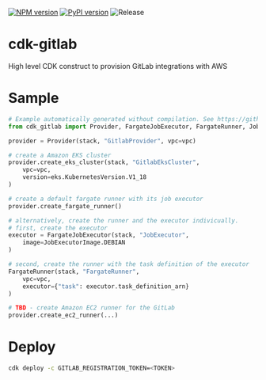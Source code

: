 [![NPM version](https://badge.fury.io/js/cdk-gitlab.svg)](https://badge.fury.io/js/cdk-gitlab)
[![PyPI version](https://badge.fury.io/py/cdk-gitlab.svg)](https://badge.fury.io/py/cdk-gitlab)
![Release](https://github.com/pahud/cdk-gitlab/workflows/Release/badge.svg)

# cdk-gitlab

High level CDK construct to provision GitLab integrations with AWS

# Sample

```python
# Example automatically generated without compilation. See https://github.com/aws/jsii/issues/826
from cdk_gitlab import Provider, FargateJobExecutor, FargateRunner, JobExecutorImage

provider = Provider(stack, "GitlabProvider", vpc=vpc)

# create a Amazon EKS cluster
provider.create_eks_cluster(stack, "GitlabEksCluster",
    vpc=vpc,
    version=eks.KubernetesVersion.V1_18
)

# create a default fargate runner with its job executor
provider.create_fargate_runner()

# alternatively, create the runner and the executor indivicually.
# first, create the executor
executor = FargateJobExecutor(stack, "JobExecutor",
    image=JobExecutorImage.DEBIAN
)

# second, create the runner with the task definition of the executor
FargateRunner(stack, "FargateRunner",
    vpc=vpc,
    executor={"task": executor.task_definition_arn}
)

# TBD - create Amazon EC2 runner for the GitLab
provider.create_ec2_runner(...)
```

# Deploy

```sh
cdk deploy -c GITLAB_REGISTRATION_TOKEN=<TOKEN>
```
